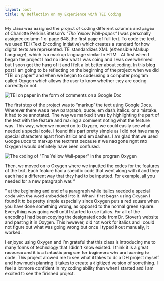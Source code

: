 ```yaml
---
layout: post
title: My Reflection on my Experience with TEI Coding
---
```


  My class was assigned the project of coding different columns and pages of Charlotte Perkins Stetson’s *“The Yellow Wall-paper.”* I was personally assigned column 1 of page 648, the first page of full text. To code the text, we used TEI (Text Encoding Initiative) which creates a standard for how digital texts are represented. TEI standardizes XML (eXtensible Markup Language), which is a markup language similar to HTML. At first when I began the project I had no idea what I was doing and I was overwhelmed but I soon got the hang of it and I felt a lot better about coding. In this blog post I am going to be reflecting on the beginning of the project when we did “TEI on paper” and when we began to code using a computer program called Oxygen which allows the user to know whether they are coding correctly or not.

![TEI on paper in the form of comments on a Google Doc](https://ashleymentz.github.io/ashleymentzblog/images/GoogleDoc.png)

  The first step of the project was to “markup” the text using Google Docs. Wherever there was a new paragraph, quote, em dash, italics, or a mistake, it had to be annotated. The way we marked it was by highlighting the part of the text with the feature and making a comment noting what the feature was. This way, when we moved on to Oxygen, we could easily see what needed a special code. I found this part pretty simple as  I did not have many special characters apart from italics and em dashes. I am glad that we used Google Docs to markup the text first because if we had gone right into Oxygen I would definitely have been confused.

![The coding of "The Yellow Wall-paper" in the program Oxygen](https://ashleymentz.github.io/ashleymentzblog/images/OxygenCode.png)

  Then, we moved on to Oxygen where we inputted the codes for the features of the text. Each feature had a specific code that went along with it and they each had a different way that they had to be inputted. For example, all you needed for a new paragraph was “<p>” at the beginning and end of a paragraph while italics needed a special code with the word embedded into it. When I first began using Oxygen I found it to be pretty simple especially since Oxygen puts a red square when you have done something wrong, as opposed to the normal green square. Everything was going well until I started to use italics. For all of the encoding I had been copying the designated code from Dr. Stover’s website and pasting it in Oxygen. This however, did not work for italics and I could not figure out what was going wrong but once I typed it out manually, it worked. 

  I enjoyed using Oxygen and I’m grateful that this class is introducing me to many forms of technology that I didn't know existed. I think it is a great resource and it is a fantastic program for beginners who are learning to code. This project allowed me to see what it takes to do a DH project myself and how much planning it takes to create a digitized version of something. I feel a lot more confident in my coding ability than when I started and I am excited to see the finished project.

